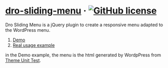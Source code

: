 # [dro-sliding-menu]() &middot; [![GitHub license](https://img.shields.io/badge/license-MIT-blue.svg)](https://github.com/younes-dro/dro-sliding-menu/blob/master/LICENSE)
Dro Sliding Menu is a jQuery plugin to create a responsive menu adapted to the WordPress menu.

 1. <a href="https://farah.123.fr/dro-sliding-menu/">Demo</a>
 2. <a href="https://alan-pizza.fr/">Real usage example</a>

in the Demo example, the menu is the html generated by WordpPress from [Theme Unit Test](https://codex.wordpress.org/Theme_Unit_Test).
